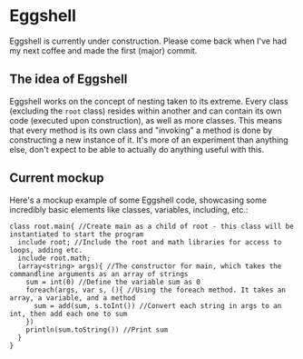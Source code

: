 # Eggshell
Eggshell is currently under construction. Please come back when I've had my next coffee and made the first (major) commit.

## The idea of Eggshell
Eggshell works on the concept of nesting taken to its extreme. Every class (excluding the `root` class) resides within another and can contain its own code (executed upon construction), as well as more classes. This means that every method is its own class and "invoking" a method is done by constructing a new instance of it. It's more of an experiment than anything else, don't expect to be able to actually do anything useful with this.

## Current mockup
Here's a mockup example of some Eggshell code, showcasing some incredibly basic elements like classes, variables, including, etc.:

```
class root.main{ //Create main as a child of root - this class will be instantiated to start the program
  include root; //Include the root and math libraries for access to loops, adding etc.
  include root.math;
  (array<string> args){ //The constructor for main, which takes the commandline arguments as an array of strings
    sum = int(0) //Define the variable sum as 0
    foreach(args, var s, (){ //Using the foreach method. It takes an array, a variable, and a method
      sum = add(sum, s.toInt()) //Convert each string in args to an int, then add each one to sum
    })
    println(sum.toString()) //Print sum
  }
}
```
